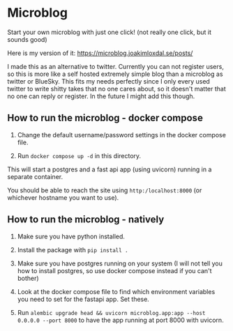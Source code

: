 # Microblog

Start your own microblog with just one click! (not really one click, but it sounds good)

Here is my version of it: https://microblog.joakimloxdal.se/posts/

I made this as an alternative to twitter. Currently you can not register users, so this is more like a self hosted extremely simple blog than a microblog as twitter or BlueSky. This fits my needs perfectly since I only every used twitter to write shitty takes that no one cares about, so it doesn't matter that no one can reply or register. In the future I might add this though.

## How to run the microblog - docker compose

1. Change the default username/password settings in the docker compose file.

2. Run `docker compose up -d` in this directory.

This will start a postgres and a fast api app (using uvicorn) running in a separate container.

You should be able to reach the site using `http:/localhost:8000` (or whichever hostname you want to use).

## How to run the microblog - natively

1. Make sure you have python installed.

2. Install the package with `pip install .`

3. Make sure you have postgres running on your system (I will not tell you how to install postgres, so use docker compose instead if you can't bother)

4. Look at the docker compose file to find which environment variables you need to set for the fastapi app. Set these.

5. Run `alembic upgrade head && uvicorn microblog.app:app --host 0.0.0.0 --port 8000` to have the app running at port 8000 with uvicorn.
